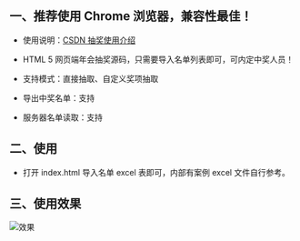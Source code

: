 ## 一、推荐使用 Chrome 浏览器，兼容性最佳！

- 使用说明：[CSDN 抽奖使用介绍](https://blog.csdn.net/zz00008888/article/details/117024570)

- HTML 5 网页端年会抽奖源码，只需要导入名单列表即可，可内定中奖人员！

- 支持模式：直接抽取、自定义奖项抽取

- 导出中奖名单：支持

- 服务器名单读取：支持

## 二、使用

- 打开 index.html 导入名单 excel 表即可，内部有案例 excel 文件自行参考。

## 三、使用效果

![效果](demo.gif)
